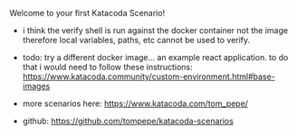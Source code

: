 Welcome to your first Katacoda Scenario!

* i think the verify shell is run against the docker container not the image therefore local variables, paths, etc cannot be used to verify.  
* todo: try a different docker image... an example react application.  to do that i would need to follow these instructions: https://www.katacoda.community/custom-environment.html#base-images

* more scenarios here: https://www.katacoda.com/tom_pepe/
* github: https://github.com/tompepe/katacoda-scenarios